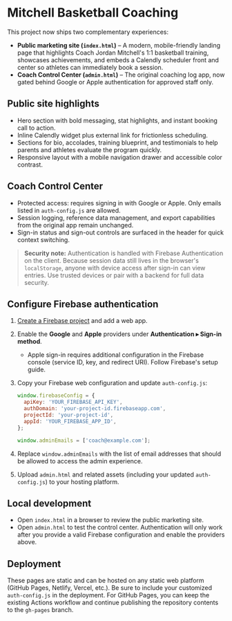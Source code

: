 # Mitchell Basketball Coaching

This project now ships two complementary experiences:

- **Public marketing site (`index.html`)** – A modern, mobile-friendly landing page that highlights Coach Jordan Mitchell's 1:1 basketball training, showcases achievements, and embeds a Calendly scheduler front and center so athletes can immediately book a session.
- **Coach Control Center (`admin.html`)** – The original coaching log app, now gated behind Google or Apple authentication for approved staff only.

## Public site highlights

- Hero section with bold messaging, stat highlights, and instant booking call to action.
- Inline Calendly widget plus external link for frictionless scheduling.
- Sections for bio, accolades, training blueprint, and testimonials to help parents and athletes evaluate the program quickly.
- Responsive layout with a mobile navigation drawer and accessible color contrast.

## Coach Control Center

- Protected access: requires signing in with Google or Apple. Only emails listed in `auth-config.js` are allowed.
- Session logging, reference data management, and export capabilities from the original app remain unchanged.
- Sign-in status and sign-out controls are surfaced in the header for quick context switching.

> **Security note:** Authentication is handled with Firebase Authentication on the client. Because session data still lives in the browser's `localStorage`, anyone with device access after sign-in can view entries. Use trusted devices or pair with a backend for full data security.

## Configure Firebase authentication

1. [Create a Firebase project](https://console.firebase.google.com/) and add a web app.
2. Enable the **Google** and **Apple** providers under **Authentication ▸ Sign-in method**.
   - Apple sign-in requires additional configuration in the Firebase console (service ID, key, and redirect URI). Follow Firebase's setup guide.
3. Copy your Firebase web configuration and update `auth-config.js`:

   ```js
   window.firebaseConfig = {
     apiKey: 'YOUR_FIREBASE_API_KEY',
     authDomain: 'your-project-id.firebaseapp.com',
     projectId: 'your-project-id',
     appId: 'YOUR_FIREBASE_APP_ID',
   };

   window.adminEmails = ['coach@example.com'];
   ```

4. Replace `window.adminEmails` with the list of email addresses that should be allowed to access the admin experience.
5. Upload `admin.html` and related assets (including your updated `auth-config.js`) to your hosting platform.

## Local development

- Open `index.html` in a browser to review the public marketing site.
- Open `admin.html` to test the control center. Authentication will only work after you provide a valid Firebase configuration and enable the providers above.

## Deployment

These pages are static and can be hosted on any static web platform (GitHub Pages, Netlify, Vercel, etc.). Be sure to include your customized `auth-config.js` in the deployment. For GitHub Pages, you can keep the existing Actions workflow and continue publishing the repository contents to the `gh-pages` branch.
